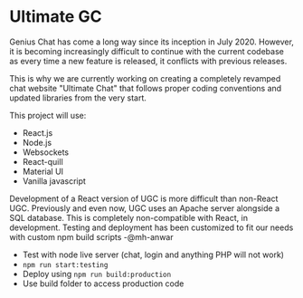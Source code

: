 # Ultimate GC

Genius Chat has come a long way since its inception in July 2020. However, it is becoming increasingly difficult to continue with the current codebase as every time a new feature is released, it conflicts with previous releases.

This is why we are currently working on creating a completely revamped chat website "Ultimate Chat" that follows proper coding conventions and updated libraries from the very start.

This project will use:
- React.js
- Node.js
- Websockets
- React-quill
- Material UI
- Vanilla javascript

Development of a React version of UGC is more difficult than non-React UGC. Previously and even now, UGC uses an Apache server alongside a SQL database. This is completely non-compatible with React, in development. Testing and deployment has been customized to fit our needs with custom npm build scripts -@mh-anwar
- Test with node live server (chat, login and anything PHP will not work)
 - `npm run start:testing`
- Deploy using `npm run build:production`
- Use build folder to access production code
